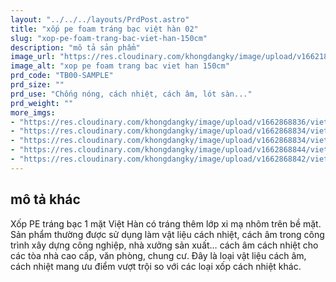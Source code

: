 ```yaml
---
layout: "../../../layouts/PrdPost.astro"
title: "xốp pe foam tráng bạc việt hàn 02"
slug: "xop-pe-foam-trang-bac-viet-han-150cm"
description: "mô tả sản phẩm"
image_url: "https://res.cloudinary.com/khongdangky/image/upload/v1662183742/viethan/11_ulzmc8.jpg"
image_alt: "xop pe foam trang bac viet han 150cm"
prd_code: "TB00-SAMPLE"
prd_size: ""
prd_use: "Chống nóng, cách nhiệt, cách âm, lót sàn..."
prd_weight: ""
more_imgs:
- "https://res.cloudinary.com/khongdangky/image/upload/v1662868836/viethan/sp/tb/12cf1866d8201c7e4531_uzqo0y.jpg"
- "https://res.cloudinary.com/khongdangky/image/upload/v1662868834/viethan/sp/tb/531d92eb72adb6f3efbc_l4b7ac.jpg"
- "https://res.cloudinary.com/khongdangky/image/upload/v1662868834/viethan/sp/tb/62752bc8eb8e2fd0769f_vqd4xv.jpg"
- "https://res.cloudinary.com/khongdangky/image/upload/v1662868844/viethan/sp/tb/K_1C1XXA_zokzro.jpg"
- "https://res.cloudinary.com/khongdangky/image/upload/v1662868842/viethan/sp/tb/sfITc_4g_rjxcsq.jpg"
---
```


## mô tả khác

Xốp PE tráng bạc 1 mặt Việt Hàn có tráng thêm lớp xi mạ nhôm trên bề mặt. Sản phẩm thường được sử dụng làm vật liệu cách nhiệt, cách âm trong công trình xây dựng công nghiệp, nhà xưởng sản xuất… cách âm cách nhiệt cho các tòa nhà cao cấp, văn phòng, chung cư. Đây là loại vật liệu cách âm, cách nhiệt mang ưu điểm vượt trội so với các loại xốp cách nhiệt khác.